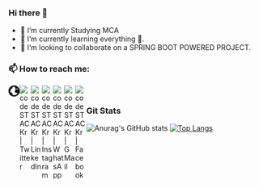 ### Hi there 👋
- 🌱 I’m currently Studying MCA   
- 🌱 I’m currently learning everything 🤣.
- 👯 I’m looking to collaborate on a SPRING BOOT POWERED PROJECT.
### 📫 How to reach me:

[<img align="left" alt="codeSTACKr.com" width="22px" src="https://raw.githubusercontent.com/iconic/open-iconic/master/svg/globe.svg" />][website]
[<img align="left" alt="codeSTACKr | Twitter" width="22px" src="https://cdn.jsdelivr.net/npm/simple-icons@v3/icons/twitter.svg" />][twitter]
[<img align="left" alt="codeSTACKr | LinkedIn" width="22px" src="https://cdn.jsdelivr.net/npm/simple-icons@v3/icons/linkedin.svg" />][linkedin]
[<img align="left" alt="codeSTACKr | Instagram" width="22px" src="https://cdn.jsdelivr.net/npm/simple-icons@v3/icons/instagram.svg" />][instagram]
[<img align="left" alt="codeSTACKr | WhatsApp " width="22px" src="https://cdn.jsdelivr.net/npm/simple-icons@v3/icons/whatsapp.svg" />][whatsapp]
[<img align="left" alt="codeSTACKr | GMail " width="22px" src="https://cdn.jsdelivr.net/npm/simple-icons@v3/icons/gmail.svg" />][Mail]
[<img align="left" alt="codeSTACKr | Facebook " width="22px" src="https://cdn.jsdelivr.net/npm/simple-icons@v3/icons/facebook.svg" />][facebook]

<br/>

### Git Stats
 ![Anurag's GitHub stats](https://github-readme-stats.vercel.app/api?username=manozjinagal&show_icons=true&theme=radical)
 [![Top Langs](https://github-readme-stats.vercel.app/api/top-langs/?username=manozjinagal&layout=compact)](https://github.com/anuraghazra/github-readme-stats)

<!--
**manozjinagal/manozjinagal** is a ✨ _special_ ✨ repository because its `README.md` (this file) appears on your GitHub profile.

Here are some ideas to get you started:

- 🔭 I’m currently working on ...
- 🌱 I’m currently learning ...
- 👯 I’m looking to collaborate on ...
- 🤔 I’m looking for help with ...
- 💬 Ask me about ...
- 📫 How to reach me: ...
- 😄 Pronouns: ...
- ⚡ Fun fact: ...
-->

[website]: https://manozjinagal.github.io
[twitter]: https://twitter.com/manozjinagal
[instagram]: https://instagram.com/manozjinagal
[linkedin]: https://linkedin.com/in/manozjinagal
[whatsapp]:http://wa.me/918561908667?text=Hey+there+👋 
[Mail]: https://mail.google.com/mail/?view=cm&fs=1&to=manozjinagal@gmail.com
[facebook]:https://www.facebook.com/manozjinagal

